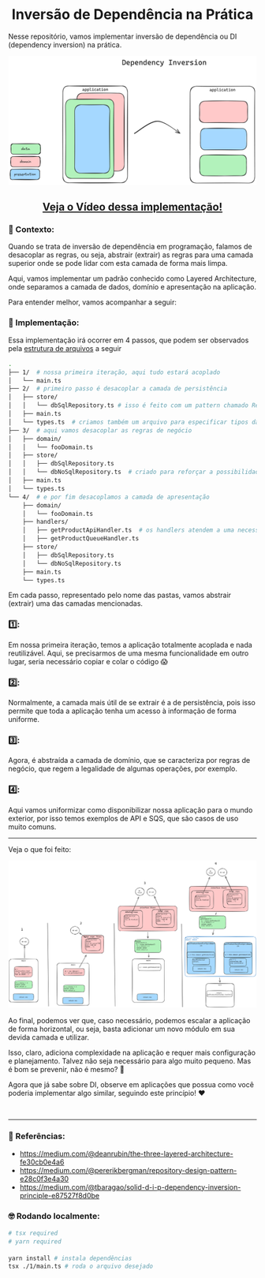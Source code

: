 <div align="center">

# Inversão de Dependência na Prática

</div>

Nesse repositório, vamos implementar inversão de dependência ou DI (dependency inversion) na prática.

<p align="center">
<img src="static/preview.png" alt="main" width="600px"/>
</p>

<div align="center">

## [Veja o Vídeo dessa implementação!](https://youtu.be/QjUPhLq94ng)

</div>

<!-- ## Sobre: -->

### 🤔 Contexto:

Quando se trata de inversão de dependência em programação, falamos de desacoplar as regras, ou seja, abstrair (extrair) as regras para uma camada superior onde se pode lidar com esta camada de forma mais limpa.

Aqui, vamos implementar um padrão conhecido como Layered Architecture, onde separamos a camada de dados, domínio e apresentação na aplicação.

Para entender melhor, vamos acompanhar a seguir:

### 🚀 Implementação:

Essa implementação irá ocorrer em 4 passos, que podem ser observados pela [estrutura de arquivos](<https://tree.nathanfriend.io/?s=(%27options!(%27fancy!true~fullPatYtrailingSlasYrootDot!true)~j(%27j%271Tnoss7k7itx5%2C%20_tudCztar%C3%A1%20acoplado-UMFF2TkCpaXBKZpxsistencia8%20%23iX%20feitCcoLuLpattxn%20chamadCV6IcriamoGtambeLuLarquivCpar7WKtipoGd7aplic5FF3T_vamosBKaGregraGEnegocio9*8wNo0IcriadCpar7refor%C3%A7aK7possibilidaEEaltx56FF4Te%20poKfimBmoGZaprzent59-hJs%2FOApiHJMIoGhJGatendeLum7neczsidaEWOQueueHJM8wNo06-*%27)~vxsion!%271%27)*%20%20-F*0SqlVM5a%C3%A7%C3%A3o6-UM-typzM7a%208-store%2Fw09-doU%2F-*fooDoUMB%20dzacoplaCo%20Ede%20F%5CnGs%20I*%23JandlxKr%20Lm%20M.tsO-*getProductT%2FIUmainVRepositoryWzpecificaXssC%C3%A9Yh!false~Z7camad7E_aqui%20jsource!kprimeirw-*dbxerzes%01zxwkj_ZYXWVUTOMLKJIGFECB987650-*>) a seguir

```sh
.
├── 1/  # nossa primeira iteração, aqui tudo estará acoplado
│   └── main.ts
├── 2/  # primeiro passo é desacoplar a camada de persistência
│   ├── store/
│   │   └── dbSqlRepository.ts # isso é feito com um pattern chamado Repository
│   ├── main.ts
│   └── types.ts  # criamos também um arquivo para especificar tipos da aplicação
├── 3/  # aqui vamos desacoplar as regras de negócio
│   ├── domain/
│   │   └── fooDomain.ts
│   ├── store/
│   │   ├── dbSqlRepository.ts
│   │   └── dbNoSqlRepository.ts  # criado para reforçar a possibilidade de alteração
│   ├── main.ts
│   └── types.ts
└── 4/  # e por fim desacoplamos a camada de apresentação
    ├── domain/
    │   └── fooDomain.ts
    ├── handlers/
    │   ├── getProductApiHandler.ts  # os handlers atendem a uma necessidade específica
    │   ├── getProductQueueHandler.ts
    ├── store/
    │   ├── dbSqlRepository.ts
    │   └── dbNoSqlRepository.ts
    ├── main.ts
    └── types.ts
```

Em cada passo, representado pelo nome das pastas, vamos abstrair (extrair) uma das camadas mencionadas.

### 1️⃣:

Em nossa primeira iteração, temos a aplicação totalmente acoplada e nada reutilizável. Aqui, se precisarmos de uma mesma funcionalidade em outro lugar, seria necessário copiar e colar o código 😱

### 2️⃣:

Normalmente, a camada mais útil de se extrair é a de persistência, pois isso permite que toda a aplicação tenha um acesso à informação de forma uniforme.

### 3️⃣:

Agora, é abstraída a camada de domínio, que se caracteriza por regras de negócio, que regem a legalidade de algumas operações, por exemplo.

### 4️⃣:

Aqui vamos uniformizar como disponibilizar nossa aplicação para o mundo exterior, por isso temos exemplos de API e SQS, que são casos de uso muito comuns.

---

Veja o que foi feito:

<img src="static/steps.png" alt="steps"/>

</br>

Ao final, podemos ver que, caso necessário, podemos escalar a aplicação de forma horizontal, ou seja, basta adicionar um novo módulo em sua devida camada e utilizar.

Isso, claro, adiciona complexidade na aplicação e requer mais configuração e planejamento. Talvez não seja necessário para algo muito pequeno. Mas é bom se prevenir, não é mesmo? 👼

Agora que já sabe sobre DI, observe em aplicações que possua como você poderia implementar algo similar, seguindo este princípio! ❤️

</br>

---

### 📖 Referências:

- https://medium.com/@deanrubin/the-three-layered-architecture-fe30cb0e4a6
- https://medium.com/@pererikbergman/repository-design-pattern-e28c0f3e4a30
- https://medium.com/@tbaragao/solid-d-i-p-dependency-inversion-principle-e87527f8d0be

### 🤓 Rodando localmente:

```sh
# tsx required
# yarn required

yarn install # instala dependências
tsx ./1/main.ts # roda o arquivo desejado
```
